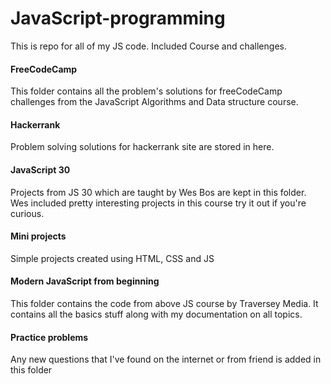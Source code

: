 # JavaScript-programming
This is repo for all of my JS code. Included Course and challenges.

####  FreeCodeCamp
This folder contains all the problem's solutions for freeCodeCamp challenges from the JavaScript Algorithms and Data structure course.

#### Hackerrank
Problem solving solutions for hackerrank site are stored in here.

#### JavaScript 30 
Projects from JS 30 which are taught by Wes Bos are kept in this folder. Wes included pretty interesting projects in this course try it out if you're curious.

#### Mini projects
Simple projects created using HTML, CSS and JS

####  Modern JavaScript from beginning
This folder contains the code from above JS course by Traversey Media. It contains all the basics stuff along with my documentation on all topics. 

#### Practice problems
Any new questions that I've found on the internet or from friend is added in this folder
